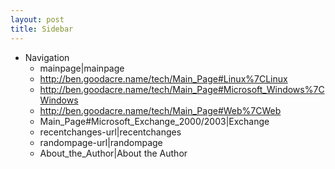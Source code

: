 ```yaml
---
layout: post 
title: Sidebar
---
```


-   Navigation
    -   mainpage\|mainpage
    -   <http://ben.goodacre.name/tech/Main_Page#Linux%7CLinux>
    -   <http://ben.goodacre.name/tech/Main_Page#Microsoft_Windows%7CWindows>
    -   <http://ben.goodacre.name/tech/Main_Page#Web%7CWeb>
    -   Main\_Page\#Microsoft\_Exchange\_2000/2003\|Exchange
    -   recentchanges-url\|recentchanges
    -   randompage-url\|randompage
    -   About\_the\_Author\|About the Author
